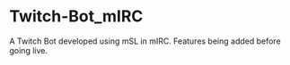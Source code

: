 # Twitch-Bot_mIRC
A Twitch Bot developed using mSL in mIRC. Features being added before going live.
